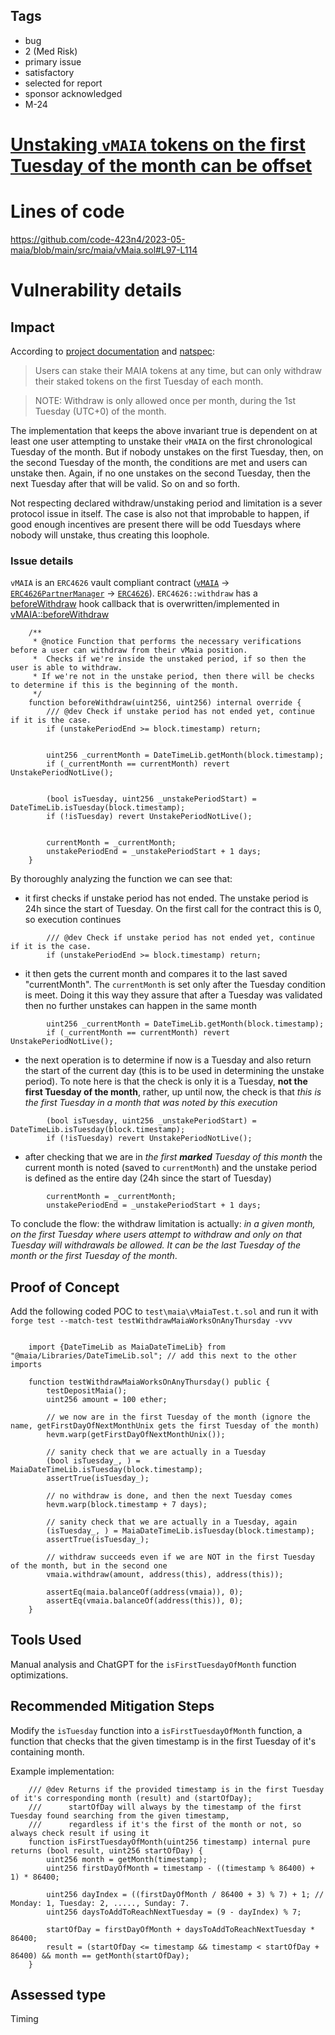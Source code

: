 ## Tags

- bug
- 2 (Med Risk)
- primary issue
- satisfactory
- selected for report
- sponsor acknowledged
- M-24

# [Unstaking `vMAIA` tokens on the first Tuesday of the month can be offset](https://github.com/code-423n4/2023-05-maia-findings/issues/469) 

# Lines of code

https://github.com/code-423n4/2023-05-maia/blob/main/src/maia/vMaia.sol#L97-L114


# Vulnerability details

## Impact

According to [project documentation](https://v2-docs.maiadao.io/protocols/overview/tokenomics/vMaia) and [natspec](https://github.com/code-423n4/2023-05-maia/blob/main/src/maia/vMaia.sol#L23-L24):
> Users can stake their MAIA tokens at any time, but can only withdraw their staked tokens on the first Tuesday of each month. 

> NOTE: Withdraw is only allowed once per month, during the 1st Tuesday (UTC+0) of the month.

The implementation that keeps the above invariant true is dependent on at least one user attempting to unstake their `vMAIA` on the first chronological Tuesday of the month. But if nobody unstakes on the first Tuesday, then, on the second Tuesday of the month, the conditions are met and users can unstake then. Again, if no one unstakes on the second Tuesday, then the next Tuesday after that will be valid. So on and so forth.

Not respecting declared withdraw/unstaking period and limitation is a sever protocol issue in itself. The case is also not that improbable to happen, if good enough incentives are present there will be odd Tuesdays where nobody will unstake, thus creating this loophole.

### Issue details

`vMAIA` is an `ERC4626` vault compliant contract ([`vMAIA`](https://github.com/code-423n4/2023-05-maia/blob/main/src/maia/vMaia.sol#L26) -> [`ERC4626PartnerManager`](https://github.com/code-423n4/2023-05-maia/blob/main/src/maia/tokens/ERC4626PartnerManager.sol#L22) -> [`ERC4626`](https://github.com/code-423n4/2023-05-maia/blob/main/src/erc-4626/ERC4626.sol)). `ERC4626::withdraw` has a [beforeWithdraw](https://github.com/code-423n4/2023-05-maia/blob/main/src/erc-4626/ERC4626.sol#L70) hook callback that is overwritten/implemented in [vMAIA::beforeWithdraw](https://github.com/code-423n4/2023-05-maia/blob/main/src/maia/vMaia.sol#L97-L114)

```Solidity
    /**
     * @notice Function that performs the necessary verifications before a user can withdraw from their vMaia position.
     *  Checks if we're inside the unstaked period, if so then the user is able to withdraw.
     * If we're not in the unstake period, then there will be checks to determine if this is the beginning of the month.
     */
    function beforeWithdraw(uint256, uint256) internal override {
        /// @dev Check if unstake period has not ended yet, continue if it is the case.
        if (unstakePeriodEnd >= block.timestamp) return;


        uint256 _currentMonth = DateTimeLib.getMonth(block.timestamp);
        if (_currentMonth == currentMonth) revert UnstakePeriodNotLive();


        (bool isTuesday, uint256 _unstakePeriodStart) = DateTimeLib.isTuesday(block.timestamp);
        if (!isTuesday) revert UnstakePeriodNotLive();


        currentMonth = _currentMonth;
        unstakePeriodEnd = _unstakePeriodStart + 1 days;
    }
```

By thoroughly analyzing the function we can see that:

- it first checks if unstake period has not ended. The unstake period is 24h since the start of Tuesday. On the first call for the contract this is 0, so execution continues
```Solidity
        /// @dev Check if unstake period has not ended yet, continue if it is the case.
        if (unstakePeriodEnd >= block.timestamp) return;
```

- it then gets the current month and compares it to the last saved "currentMonth". The `currentMonth` is set only after the Tuesday condition is meet. Doing it this way they assure that after a Tuesday was validated then no further unstakes can happen in the same month
```Solidity
        uint256 _currentMonth = DateTimeLib.getMonth(block.timestamp);
        if (_currentMonth == currentMonth) revert UnstakePeriodNotLive();
```

- the next operation is to determine if now is a Tuesday and also return the start of the current day (this is to be used in determining the unstake period). To note here is that the check is only it is a Tuesday, **not the first Tuesday of the month**, rather, up until now, the check is that  _this is the first Tuesday in a month that was noted by this execution_
```Solidity
        (bool isTuesday, uint256 _unstakePeriodStart) = DateTimeLib.isTuesday(block.timestamp);
        if (!isTuesday) revert UnstakePeriodNotLive();
```

- after checking that we are in _the first **marked** Tuesday of this month_ the current month is noted (saved to `currentMonth`) and the unstake period is defined as the entire day (24h since the start of Tuesday)
```Solidity
        currentMonth = _currentMonth;
        unstakePeriodEnd = _unstakePeriodStart + 1 days;
```

To conclude the flow: the withdraw limitation is actually: _in a given month, on the first Tuesday where users attempt to withdraw and only on that Tuesday will withdrawals be allowed. It can be the last Tuesday of the month or the first Tuesday of the month_.

## Proof of Concept

Add the following coded POC to `test\maia\vMaiaTest.t.sol` and run it with `forge test --match-test testWithdrawMaiaWorksOnAnyThursday -vvv`
```Solidity

    import {DateTimeLib as MaiaDateTimeLib} from "@maia/Libraries/DateTimeLib.sol"; // add this next to the other imports

    function testWithdrawMaiaWorksOnAnyThursday() public {
        testDepositMaia();
        uint256 amount = 100 ether;

        // we now are in the first Tuesday of the month (ignore the name, getFirstDayOfNextMonthUnix gets the first Tuesday of the month)
        hevm.warp(getFirstDayOfNextMonthUnix());

        // sanity check that we are actually in a Tuesday
        (bool isTuesday_, ) = MaiaDateTimeLib.isTuesday(block.timestamp);
        assertTrue(isTuesday_);

        // no withdraw is done, and then the next Tuesday comes
        hevm.warp(block.timestamp + 7 days);

        // sanity check that we are actually in a Tuesday, again
        (isTuesday_, ) = MaiaDateTimeLib.isTuesday(block.timestamp);
        assertTrue(isTuesday_);

        // withdraw succeeds even if we are NOT in the first Tuesday of the month, but in the second one
        vmaia.withdraw(amount, address(this), address(this));

        assertEq(maia.balanceOf(address(vmaia)), 0);
        assertEq(vmaia.balanceOf(address(this)), 0);
    }
```

## Tools Used

Manual analysis and ChatGPT for the `isFirstTuesdayOfMonth` function optimizations.

## Recommended Mitigation Steps

Modify the `isTuesday` function into a `isFirstTuesdayOfMonth` function, a function that checks that the given timestamp is in the first Tuesday of it's containing month.

Example implementation:

```Solidity
    /// @dev Returns if the provided timestamp is in the first Tuesday of it's corresponding month (result) and (startOfDay);
    ///      startOfDay will always by the timestamp of the first Tuesday found searching from the given timestamp,     
    ///      regardless if it's the first of the month or not, so always check result if using it
    function isFirstTuesdayOfMonth(uint256 timestamp) internal pure returns (bool result, uint256 startOfDay) {
        uint256 month = getMonth(timestamp);
        uint256 firstDayOfMonth = timestamp - ((timestamp % 86400) + 1) * 86400;
        
        uint256 dayIndex = ((firstDayOfMonth / 86400 + 3) % 7) + 1; // Monday: 1, Tuesday: 2, ....., Sunday: 7.
        uint256 daysToAddToReachNextTuesday = (9 - dayIndex) % 7;

        startOfDay = firstDayOfMonth + daysToAddToReachNextTuesday * 86400;
        result = (startOfDay <= timestamp && timestamp < startOfDay + 86400) && month == getMonth(startOfDay);
    }

```


## Assessed type

Timing